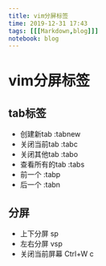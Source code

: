 ```yaml
---
title: vim分屏标签
time: 2019-12-31 17:43
tags: [[[Markdown,blog]]]
notebook: blog
---
```


# vim分屏标签

## tab标签

- 创建新tab :tabnew
- 关闭当前tab :tabc
- 关闭其他tab :tabo
- 查看所有的tab :tabs
- 前一个 :tabp
- 后一个 :tabn

## 分屏

- 上下分屏 sp
- 左右分屏 vsp
- 关闭当前屏幕 Ctrl+W c

